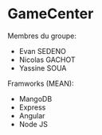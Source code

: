 # GameCenter

Membres du groupe:
- Evan SEDENO
- Nicolas GACHOT
- Yassine SOUA

Framworks (MEAN):
- MangoDB
- Express
- Angular
- Node JS

